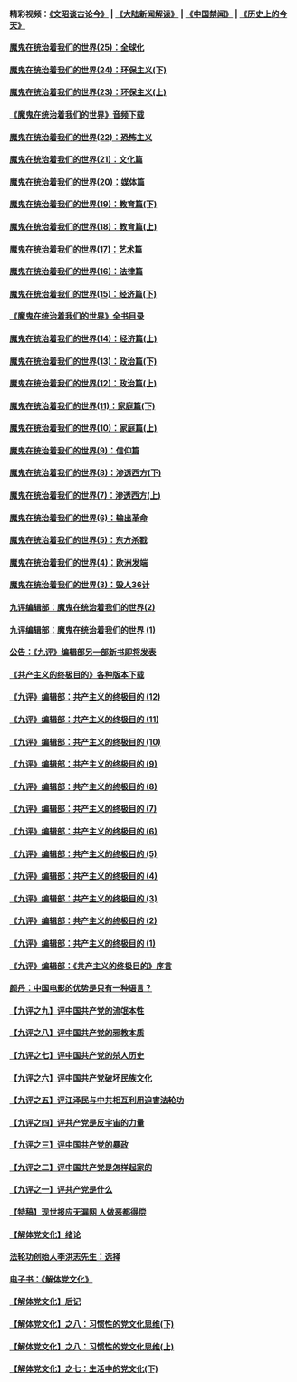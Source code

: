 #### 精彩视频：[《文昭谈古论今》](https://github.com/gfw-breaker/wenzhao/blob/master/README.md?t=12070031) | [《大陆新闻解读》](https://github.com/gfw-breaker/ntdtv-comedy/blob/master/README.md?t=12070031) | [《中国禁闻》](https://github.com/gfw-breaker/ntdtv-news/blob/master/README.md?t=12070031) | [《历史上的今天》](https://github.com/gfw-breaker/today-in-history/blob/master/README.md?t=12070031) 

#### [魔鬼在统治着我们的世界(25)：全球化](../pages/nsc422/n10788205.md?t=12070031) 

#### [魔鬼在统治着我们的世界(24)：环保主义(下)](../pages/nsc422/n10695307.md?t=12070031) 

#### [魔鬼在统治着我们的世界(23)：环保主义(上)](../pages/nsc422/n10688613.md?t=12070031) 

#### [《魔鬼在统治着我们的世界》音频下载](../pages/nsc422/n10635553.md?t=12070031) 

#### [魔鬼在统治着我们的世界(22)：恐怖主义](../pages/nsc422/n10614727.md?t=12070031) 

#### [魔鬼在统治着我们的世界(21)：文化篇](../pages/nsc422/n10597706.md?t=12070031) 

#### [魔鬼在统治着我们的世界(20)：媒体篇](../pages/nsc422/n10586579.md?t=12070031) 

#### [魔鬼在统治着我们的世界(19)：教育篇(下)](../pages/nsc422/n10564808.md?t=12070031) 

#### [魔鬼在统治着我们的世界(18)：教育篇(上)](../pages/nsc422/n10526970.md?t=12070031) 

#### [魔鬼在统治着我们的世界(17)：艺术篇](../pages/nsc422/n10499093.md?t=12070031) 

#### [魔鬼在统治着我们的世界(16)：法律篇](../pages/nsc422/n10485969.md?t=12070031) 

#### [魔鬼在统治着我们的世界(15)：经济篇(下)](../pages/nsc422/n10469975.md?t=12070031) 

#### [《魔鬼在统治着我们的世界》全书目录](../pages/nsc422/n10464261.md?t=12070031) 

#### [魔鬼在统治着我们的世界(14)：经济篇(上)](../pages/nsc422/n10457370.md?t=12070031) 

#### [魔鬼在统治着我们的世界(13)：政治篇(下)](../pages/nsc422/n10448270.md?t=12070031) 

#### [魔鬼在统治着我们的世界(12)：政治篇(上)](../pages/nsc422/n10444576.md?t=12070031) 

#### [魔鬼在统治着我们的世界(11)：家庭篇(下)](../pages/nsc422/n10440961.md?t=12070031) 

#### [魔鬼在统治着我们的世界(10)：家庭篇(上)](../pages/nsc422/n10435448.md?t=12070031) 

#### [魔鬼在统治着我们的世界(9)：信仰篇](../pages/nsc422/n10432159.md?t=12070031) 

#### [魔鬼在统治着我们的世界(8)：渗透西方(下)](../pages/nsc422/n10429603.md?t=12070031) 

#### [魔鬼在统治着我们的世界(7)：渗透西方(上)](../pages/nsc422/n10426013.md?t=12070031) 

#### [魔鬼在统治着我们的世界(6)：输出革命](../pages/nsc422/n10421536.md?t=12070031) 

#### [魔鬼在统治着我们的世界(5)：东方杀戮](../pages/nsc422/n10417707.md?t=12070031) 

#### [魔鬼在统治着我们的世界(4)：欧洲发端](../pages/nsc422/n10414890.md?t=12070031) 

#### [魔鬼在统治着我们的世界(3)：毁人36计](../pages/nsc422/n10411583.md?t=12070031) 

#### [九评编辑部：魔鬼在统治着我们的世界(2)](../pages/nsc422/n10410036.md?t=12070031) 

#### [九评编辑部：魔鬼在统治着我们的世界 (1)](../pages/nsc422/n10406825.md?t=12070031) 

#### [公告：《九评》编辑部另一部新书即将发表](../pages/nsc422/n10405104.md?t=12070031) 

#### [《共产主义的终极目的》各种版本下载](../pages/nsc422/n10022138.md?t=12070031) 

#### [《九评》编辑部：共产主义的终极目的 (12)](../pages/nsc422/n9933272.md?t=12070031) 

#### [《九评》编辑部：共产主义的终极目的 (11)](../pages/nsc422/n9924973.md?t=12070031) 

#### [《九评》编辑部：共产主义的终极目的 (10)](../pages/nsc422/n9920883.md?t=12070031) 

#### [《九评》编辑部：共产主义的终极目的 (9)](../pages/nsc422/n9916363.md?t=12070031) 

#### [《九评》编辑部：共产主义的终极目的 (8)](../pages/nsc422/n9912488.md?t=12070031) 

#### [《九评》编辑部：共产主义的终极目的 (7)](../pages/nsc422/n9901176.md?t=12070031) 

#### [《九评》编辑部：共产主义的终极目的 (6)](../pages/nsc422/n9899359.md?t=12070031) 

#### [《九评》编辑部：共产主义的终极目的 (5)](../pages/nsc422/n9893174.md?t=12070031) 

#### [《九评》编辑部：共产主义的终极目的 (4)](../pages/nsc422/n9891246.md?t=12070031) 

#### [《九评》编辑部：共产主义的终极目的 (3)](../pages/nsc422/n9879879.md?t=12070031) 

#### [《九评》编辑部：共产主义的终极目的 (2)](../pages/nsc422/n9876205.md?t=12070031) 

#### [《九评》编辑部：共产主义的终极目的 (1)](../pages/nsc422/n9865857.md?t=12070031) 

#### [《九评》编辑部：《共产主义的终极目的》序言](../pages/nsc422/n9862666.md?t=12070031) 

#### [颜丹：中国电影的优势是只有一种语言？](../pages/nsc422/n9583062.md?t=12070031) 

#### [【九评之九】评中国共产党的流氓本性](../pages/nsc422/n737542.md?t=12070031) 

#### [【九评之八】评中国共产党的邪教本质](../pages/nsc422/n735942.md?t=12070031) 

#### [【九评之七】评中国共产党的杀人历史](../pages/nsc422/n733806.md?t=12070031) 

#### [【九评之六】评中国共产党破坏民族文化](../pages/nsc422/n731667.md?t=12070031) 

#### [【九评之五】评江泽民与中共相互利用迫害法轮功](../pages/nsc422/n730058.md?t=12070031) 

#### [【九评之四】评共产党是反宇宙的力量](../pages/nsc422/n727814.md?t=12070031) 

#### [【九评之三】评中国共产党的暴政](../pages/nsc422/n725597.md?t=12070031) 

#### [【九评之二】评中国共产党是怎样起家的](../pages/nsc422/n723946.md?t=12070031) 

#### [【九评之一】评共产党是什么](../pages/nsc422/n722529.md?t=12070031) 

#### [【特稿】现世报应无漏网 人做恶都得偿](../pages/nsc422/n4215167.md?t=12070031) 

#### [【解体党文化】绪论](../pages/nsc422/n1449356.md?t=12070031) 

#### [法轮功创始人李洪志先生：选择](../pages/nsc422/n3580738.md?t=12070031) 

#### [电子书：《解体党文化》](../pages/nsc422/n1573484.md?t=12070031) 

#### [【解体党文化】后记](../pages/nsc422/n1531999.md?t=12070031) 

#### [【解体党文化】之八：习惯性的党文化思维(下)](../pages/nsc422/n1526477.md?t=12070031) 

#### [【解体党文化】之八：习惯性的党文化思维(上)](../pages/nsc422/n1520631.md?t=12070031) 

#### [【解体党文化】之七：生活中的党文化(下)](../pages/nsc422/n1513446.md?t=12070031) 

